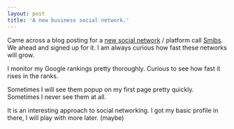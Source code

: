 ```yaml
---
layout: post
title: 'A new business social network.'
---
```

Came across a blog posting for a <a href="http://smibs.com">new social network</a> / platform call <a href="Smibs">Smibs</a>. We ahead and signed up for it. I am always curious how fast these networks will grow.<p></p>
I monitor my Google rankings pretty thoroughly. Curious to see how fast it rises in the ranks.<p></p>
Sometimes I will see them popup on my first page pretty quickly. Sometimes I never see them at all.<p></p>
It is an interesting approach to social networking. I got my basic profile in there, I will play with more later. (maybe)
